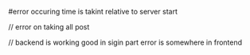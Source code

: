 #error occuring
time is takint relative to server start

//
error on taking all post

// backend is working good in sigin part error is somewhere in frontend
